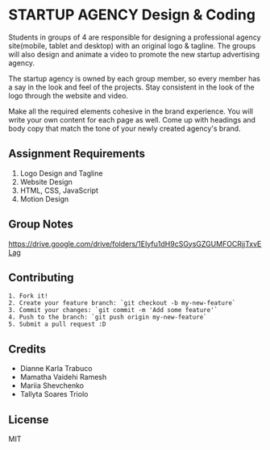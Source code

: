 # STARTUP AGENCY Design & Coding

Students in groups of 4 are responsible for designing a professional agency site(mobile, tablet and desktop) with an original logo & tagline. The groups will also design and animate a video to promote the new startup advertising agency.

The startup agency is owned by each group member, so every member has a say in the look and feel of the projects. Stay consistent in the look of the logo through the website and video.

Make all the required elements cohesive in the brand experience. You will write your own content for each page as well. Come up with headings and body copy that match the tone of your newly created agency's brand.

## Assignment Requirements

  1. Logo Design and Tagline
  2. Website Design
  3. HTML, CSS, JavaScript
  4. Motion Design

## Group Notes

https://drive.google.com/drive/folders/1EIyfu1dH9cSGysGZGUMFOCRjjTxvELag

## Contributing

	1. Fork it!
	2. Create your feature branch: `git checkout -b my-new-feature`
	3. Commit your changes: `git commit -m 'Add some feature'`
	4. Push to the branch: `git push origin my-new-feature`
	5. Submit a pull request :D

## Credits

  * Dianne Karla Trabuco
  * Mamatha Vaidehi Ramesh
  * Mariia Shevchenko
  * Tallyta Soares Triolo

## License
MIT
